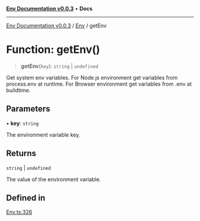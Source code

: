 [**Env Documentation v0.0.3**](../../README.md) • **Docs**

***

[Env Documentation v0.0.3](../../modules.md) / [Env](../README.md) / getEnv

# Function: getEnv()

> **getEnv**(`key`): `string` \| `undefined`

Get system env variables.
For Node.js environment get variables from process.env at runtime.
For Browser environment get variables from .env at buildtime.

## Parameters

• **key**: `string`

The environment variable key.

## Returns

`string` \| `undefined`

The value of the environment variable.

## Defined in

[Env.ts:326](https://github.com/stonemjs/env/blob/b9384c9f2eaa1e1c01fd002559fef84ab6a88948/src/Env.ts#L326)
